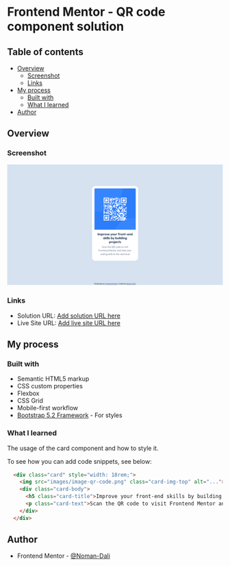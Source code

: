 # Frontend Mentor - QR code component solution

## Table of contents

- [Overview](#overview)
  - [Screenshot](#screenshot)
  - [Links](#links)
- [My process](#my-process)
  - [Built with](#built-with)
  - [What I learned](#what-i-learned)
- [Author](#author)

## Overview

### Screenshot

![](./Screenshot.png)

### Links

- Solution URL: [Add solution URL here](https://noman-dali.github.io/challenge/)
- Live Site URL: [Add live site URL here](https://noman-dali.github.io/challenge/)

## My process

### Built with

- Semantic HTML5 markup
- CSS custom properties
- Flexbox
- CSS Grid
- Mobile-first workflow
- [Bootstrap 5.2 Framework](https://getbootstrap.com/) - For styles


### What I learned

The usage of the card component and how to style it.

To see how you can add code snippets, see below:

```html
  <div class="card" style="width: 18rem;">
    <img src="images/image-qr-code.png" class="card-img-top" alt="...">
    <div class="card-body">
      <h5 class="card-title">Improve your front-end skills by building projects</h5>
      <p class="card-text">Scan the QR code to visit Frontend Mentor and take your coding skills to the next level</p>
    </div>
  </div>
```

## Author

- Frontend Mentor - [@Noman-Dali](https://www.frontendmentor.io/profile/Noman-Dali)
